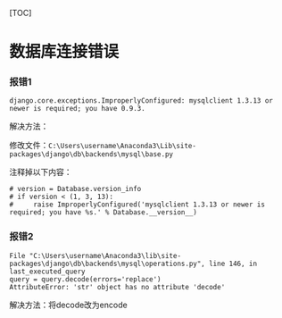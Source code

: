 [TOC]
# 数据库连接错误

### 报错1

```
django.core.exceptions.ImproperlyConfigured: mysqlclient 1.3.13 or newer is required; you have 0.9.3.
```
解决方法：

修改文件：```C:\Users\username\Anaconda3\Lib\site-packages\django\db\backends\mysql\base.py``` 

注释掉以下内容：

```
# version = Database.version_info
# if version < (1, 3, 13):
#     raise ImproperlyConfigured('mysqlclient 1.3.13 or newer is required; you have %s.' % Database.__version__)
```

### 报错2

```
File "C:\Users\username\Anaconda3\lib\site-packages\django\db\backends\mysql\operations.py", line 146, in last_executed_query
query = query.decode(errors='replace')
AttributeError: 'str' object has no attribute 'decode'
```

解决方法：将decode改为encode

